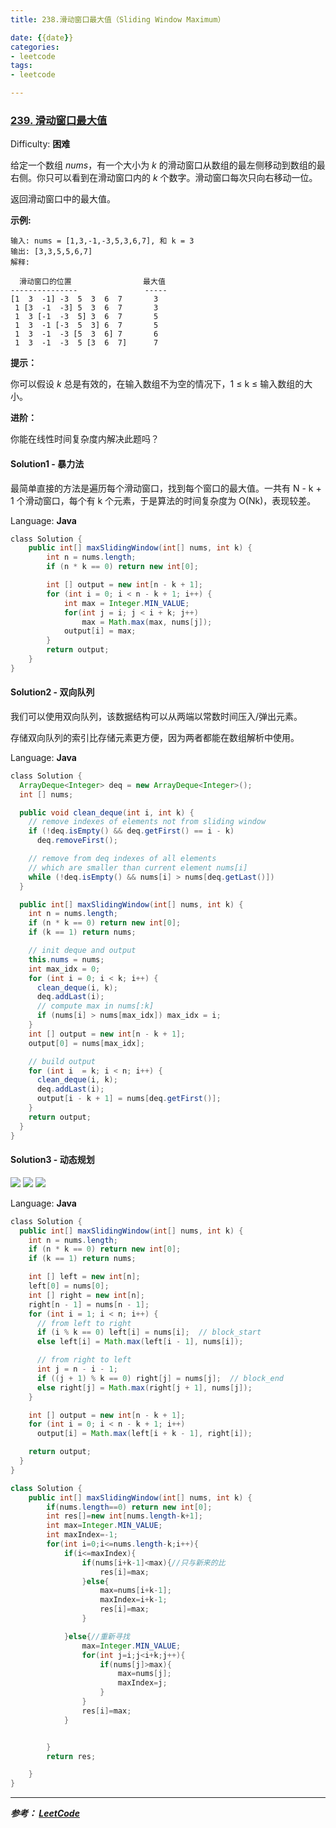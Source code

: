```yaml
---
title: 238.滑动窗口最大值（Sliding Window Maximum）

date: {{date}}
categories:
- leetcode
tags:
- leetcode

---
```

### [239\. 滑动窗口最大值](https://leetcode-cn.com/problems/sliding-window-maximum/)

Difficulty: **困难**


给定一个数组 _nums_，有一个大小为 _k_ 的滑动窗口从数组的最左侧移动到数组的最右侧。你只可以看到在滑动窗口内的 _k_ 个数字。滑动窗口每次只向右移动一位。

返回滑动窗口中的最大值。

**示例:**

```
输入: nums = [1,3,-1,-3,5,3,6,7], 和 k = 3
输出: [3,3,5,5,6,7]
解释:

  滑动窗口的位置                最大值
---------------               -----
[1  3  -1] -3  5  3  6  7       3
 1 [3  -1  -3] 5  3  6  7       3
 1  3 [-1  -3  5] 3  6  7       5
 1  3  -1 [-3  5  3] 6  7       5
 1  3  -1  -3 [5  3  6] 7       6
 1  3  -1  -3  5 [3  6  7]      7
```

**提示：**

你可以假设 _k_ 总是有效的，在输入数组不为空的情况下，1 ≤ k ≤ 输入数组的大小。

**进阶：**

你能在线性时间复杂度内解决此题吗？


#### Solution1 - 暴力法
最简单直接的方法是遍历每个滑动窗口，找到每个窗口的最大值。一共有 N - k + 1 个滑动窗口，每个有 k 个元素，于是算法的时间复杂度为 O(Nk)，表现较差。

Language: **Java**

```java
​class Solution {
    public int[] maxSlidingWindow(int[] nums, int k) {
        int n = nums.length;
        if (n * k == 0) return new int[0];

        int [] output = new int[n - k + 1];
        for (int i = 0; i < n - k + 1; i++) {
            int max = Integer.MIN_VALUE;
            for(int j = i; j < i + k; j++)
                max = Math.max(max, nums[j]);
            output[i] = max;
        }
        return output;
    }
}

```

#### Solution2 - 双向队列
我们可以使用双向队列，该数据结构可以从两端以常数时间压入/弹出元素。

存储双向队列的索引比存储元素更方便，因为两者都能在数组解析中使用。

Language: **Java**

```java
​class Solution {
  ArrayDeque<Integer> deq = new ArrayDeque<Integer>();
  int [] nums;

  public void clean_deque(int i, int k) {
    // remove indexes of elements not from sliding window
    if (!deq.isEmpty() && deq.getFirst() == i - k)
      deq.removeFirst();

    // remove from deq indexes of all elements
    // which are smaller than current element nums[i]
    while (!deq.isEmpty() && nums[i] > nums[deq.getLast()])                           deq.removeLast();
  }

  public int[] maxSlidingWindow(int[] nums, int k) {
    int n = nums.length;
    if (n * k == 0) return new int[0];
    if (k == 1) return nums;

    // init deque and output
    this.nums = nums;
    int max_idx = 0;
    for (int i = 0; i < k; i++) {
      clean_deque(i, k);
      deq.addLast(i);
      // compute max in nums[:k]
      if (nums[i] > nums[max_idx]) max_idx = i;
    }
    int [] output = new int[n - k + 1];
    output[0] = nums[max_idx];

    // build output
    for (int i  = k; i < n; i++) {
      clean_deque(i, k);
      deq.addLast(i);
      output[i - k + 1] = nums[deq.getFirst()];
    }
    return output;
  }
}
```

#### Solution3 - 动态规划
![](https://pic.leetcode-cn.com/e793d5c8ede0be91804b291f1565ab90c980371879d6ec683d0a05c1b4f7e984-image.png)
![](https://pic.leetcode-cn.com/4a699746334bfd5548a8a2a920e5bcd2b2922f6c39ca0bf2a52bc741a8b9c10d-image.png)
![](https://pic.leetcode-cn.com/f20d788625572649bd3def127aafdd287eb9d958fdb7e8323183980a4721f7aa-image.png)

Language: **Java**

```java
​class Solution {
  public int[] maxSlidingWindow(int[] nums, int k) {
    int n = nums.length;
    if (n * k == 0) return new int[0];
    if (k == 1) return nums;

    int [] left = new int[n];
    left[0] = nums[0];
    int [] right = new int[n];
    right[n - 1] = nums[n - 1];
    for (int i = 1; i < n; i++) {
      // from left to right
      if (i % k == 0) left[i] = nums[i];  // block_start
      else left[i] = Math.max(left[i - 1], nums[i]);

      // from right to left
      int j = n - i - 1;
      if ((j + 1) % k == 0) right[j] = nums[j];  // block_end
      else right[j] = Math.max(right[j + 1], nums[j]);
    }

    int [] output = new int[n - k + 1];
    for (int i = 0; i < n - k + 1; i++)
      output[i] = Math.max(left[i + k - 1], right[i]);

    return output;
  }
}
```

```java
class Solution {
    public int[] maxSlidingWindow(int[] nums, int k) {
        if(nums.length==0) return new int[0];
    	int res[]=new int[nums.length-k+1];
    	int max=Integer.MIN_VALUE;
    	int maxIndex=-1;
    	for(int i=0;i<=nums.length-k;i++){
    		if(i<=maxIndex){
    			if(nums[i+k-1]<max){//只与新来的比
        			res[i]=max;
    			}else{
    				max=nums[i+k-1];
    				maxIndex=i+k-1;
    				res[i]=max;
    			}

    		}else{//重新寻找
        		max=Integer.MIN_VALUE;
        		for(int j=i;j<i+k;j++){
        			if(nums[j]>max){
        				max=nums[j];
        				maxIndex=j;
        			}
        		}
        		res[i]=max;
    		}


    	}
    	return res;

    }
}
```

---
***参考：
[LeetCode](https://leetcode-cn.com/problems/sliding-window-maximum/solution/hua-dong-chuang-kou-zui-da-zhi-by-leetcode-3/)***
